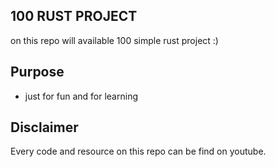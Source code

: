## 100 RUST PROJECT 
on this repo will available 100 simple rust project :) 

## Purpose 
- just for fun and for learning 


## Disclaimer 
Every code and resource on this repo 
can be find on youtube. 
